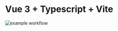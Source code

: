 # Vue 3 + Typescript + Vite

![example workflow](https://github.com/suleyman/vue3-boilerplate/actions/workflows/node.js.yml/badge.svg)
